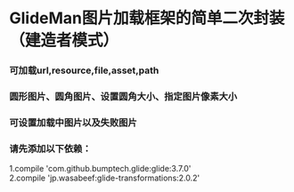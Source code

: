 # GlideMan图片加载框架的简单二次封装（建造者模式）
### 可加载url,resource,file,asset,path
### 圆形图片、圆角图片、设置圆角大小、指定图片像素大小
### 可设置加载中图片以及失败图片
### 请先添加以下依赖：
1.compile 'com.github.bumptech.glide:glide:3.7.0'  
2.compile 'jp.wasabeef:glide-transformations:2.0.2'
